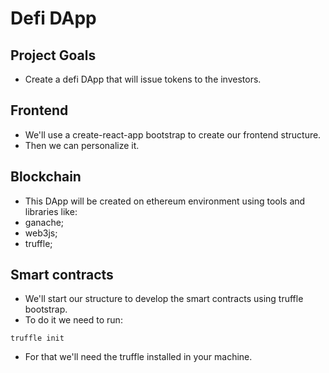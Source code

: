 # Defi DApp

## Project Goals
- Create a defi DApp that will issue tokens to the investors.

## Frontend
- We'll use a create-react-app bootstrap to create our frontend structure.
- Then we can personalize it.

## Blockchain
- This DApp will be created on ethereum environment using tools and libraries like:
- ganache;
- web3js;
- truffle;

## Smart contracts
- We'll start our structure to develop the smart contracts using truffle bootstrap.
- To do it we need to run:
```
truffle init
```
- For that we'll need the truffle installed in your machine.